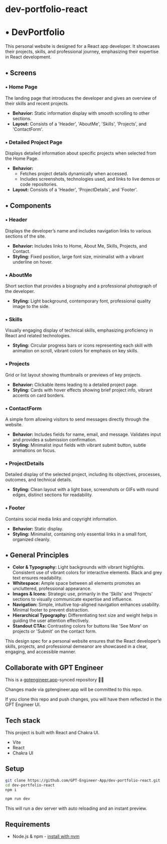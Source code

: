 # dev-portfolio-react

# • DevPortfolio

This personal website is designed for a React app developer. It showcases their projects, skills, and professional journey, emphasizing their expertise in React development.

## • Screens

### • Home Page
The landing page that introduces the developer and gives an overview of their skills and recent projects.

- **Behavior:** Static information display with smooth scrolling to other sections.
- **Layout:** Consists of a 'Header', 'AboutMe', 'Skills', 'Projects', and 'ContactForm'.

### • Detailed Project Page
Displays detailed information about specific projects when selected from the Home Page.

- **Behavior:** 
  - Fetches project details dynamically when accessed.
  - Includes screenshots, technologies used, and links to live demos or code repositories.
- **Layout:** Consists of a 'Header', 'ProjectDetails', and 'Footer'.

## • Components

### • Header
Displays the developer’s name and includes navigation links to various sections of the site.

- **Behavior:** Includes links to Home, About Me, Skills, Projects, and Contact.
- **Styling:** Fixed position, large font size, minimalist with a vibrant underline on hover.

### • AboutMe
Short section that provides a biography and a professional photograph of the developer.

- **Styling:** Light background, contemporary font, professional quality image to the side.

### • Skills
Visually engaging display of technical skills, emphasizing proficiency in React and related technologies.

- **Styling:** Circular progress bars or icons representing each skill with animation on scroll, vibrant colors for emphasis on key skills.

### • Projects
Grid or list layout showing thumbnails or previews of key projects.

- **Behavior:** Clickable items leading to a detailed project page.
- **Styling:** Cards with hover effects showing brief project info, vibrant accents on card borders.

### • ContactForm
A simple form allowing visitors to send messages directly through the website.

- **Behavior:** Includes fields for name, email, and message. Validates input and provides a submission confirmation.
- **Styling:** Minimalist input fields with vibrant submit button, subtle animations on focus.

### • ProjectDetails
Detailed display of the selected project, including its objectives, processes, outcomes, and technical details.

- **Styling:** Clean layout with a light base, screenshots or GIFs with round edges, distinct sections for readability.

### • Footer
Contains social media links and copyright information.

- **Behavior:** Static display.
- **Styling:** Minimalist, containing only essential links in a small font, organized cleanly.

## • General Principles

- **Color & Typography:** Light backgrounds with vibrant highlights. Consistent use of vibrant colors for interactive elements. Black and grey text ensures readability.
- **Whitespace:** Ample space between all elements promotes an uncluttered, professional appearance.
- **Images & Icons:** Strategic use, primarily in the 'Skills' and 'Projects' sections to visually communicate expertise and influence.
- **Navigation:** Simple, intuitive top-aligned navigation enhances usability. Minimal footer to prevent distraction.
- **Hierarchical Typography:** Differentiating text size and weight helps in guiding the user attention effectively.
- **Standout CTAs:** Contrasting colors for buttons like 'See More' on projects or 'Submit' on the contact form.

This design spec for a personal website ensures that the React developer’s skills, projects, and professional demeanor are showcased in a clear, engaging, and accessible manner.

## Collaborate with GPT Engineer

This is a [gptengineer.app](https://gptengineer.app)-synced repository 🌟🤖

Changes made via gptengineer.app will be committed to this repo.

If you clone this repo and push changes, you will have them reflected in the GPT Engineer UI.

## Tech stack

This project is built with React and Chakra UI.

- Vite
- React
- Chakra UI

## Setup

```sh
git clone https://github.com/GPT-Engineer-App/dev-portfolio-react.git
cd dev-portfolio-react
npm i
```

```sh
npm run dev
```

This will run a dev server with auto reloading and an instant preview.

## Requirements

- Node.js & npm - [install with nvm](https://github.com/nvm-sh/nvm#installing-and-updating)
